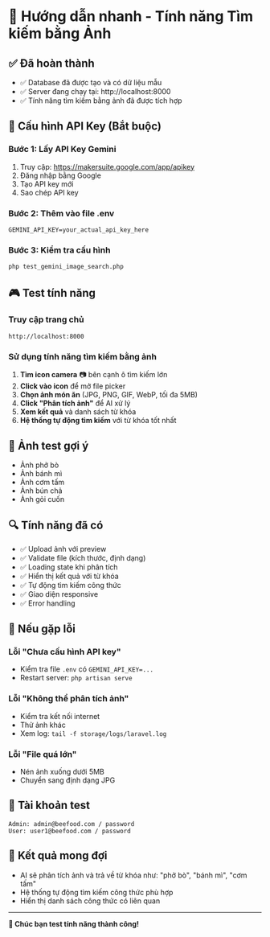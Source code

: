 # 🚀 Hướng dẫn nhanh - Tính năng Tìm kiếm bằng Ảnh

## ✅ Đã hoàn thành

-   ✅ Database đã được tạo và có dữ liệu mẫu
-   ✅ Server đang chạy tại: http://localhost:8000
-   ✅ Tính năng tìm kiếm bằng ảnh đã được tích hợp

## 🔧 Cấu hình API Key (Bắt buộc)

### Bước 1: Lấy API Key Gemini

1. Truy cập: https://makersuite.google.com/app/apikey
2. Đăng nhập bằng Google
3. Tạo API key mới
4. Sao chép API key

### Bước 2: Thêm vào file .env

```env
GEMINI_API_KEY=your_actual_api_key_here
```

### Bước 3: Kiểm tra cấu hình

```bash
php test_gemini_image_search.php
```

## 🎮 Test tính năng

### Truy cập trang chủ

```
http://localhost:8000
```

### Sử dụng tính năng tìm kiếm bằng ảnh

1. **Tìm icon camera** 📷 bên cạnh ô tìm kiếm lớn
2. **Click vào icon** để mở file picker
3. **Chọn ảnh món ăn** (JPG, PNG, GIF, WebP, tối đa 5MB)
4. **Click "Phân tích ảnh"** để AI xử lý
5. **Xem kết quả** và danh sách từ khóa
6. **Hệ thống tự động tìm kiếm** với từ khóa tốt nhất

## 📸 Ảnh test gợi ý

-   Ảnh phở bò
-   Ảnh bánh mì
-   Ảnh cơm tấm
-   Ảnh bún chả
-   Ảnh gỏi cuốn

## 🔍 Tính năng đã có

-   ✅ Upload ảnh với preview
-   ✅ Validate file (kích thước, định dạng)
-   ✅ Loading state khi phân tích
-   ✅ Hiển thị kết quả với từ khóa
-   ✅ Tự động tìm kiếm công thức
-   ✅ Giao diện responsive
-   ✅ Error handling

## 🐛 Nếu gặp lỗi

### Lỗi "Chưa cấu hình API key"

-   Kiểm tra file `.env` có `GEMINI_API_KEY=...`
-   Restart server: `php artisan serve`

### Lỗi "Không thể phân tích ảnh"

-   Kiểm tra kết nối internet
-   Thử ảnh khác
-   Xem log: `tail -f storage/logs/laravel.log`

### Lỗi "File quá lớn"

-   Nén ảnh xuống dưới 5MB
-   Chuyển sang định dạng JPG

## 📱 Tài khoản test

```
Admin: admin@beefood.com / password
User: user1@beefood.com / password
```

## 🎯 Kết quả mong đợi

-   AI sẽ phân tích ảnh và trả về từ khóa như: "phở bò", "bánh mì", "cơm tấm"
-   Hệ thống tự động tìm kiếm công thức phù hợp
-   Hiển thị danh sách công thức có liên quan

---

**🎉 Chúc bạn test tính năng thành công!**
